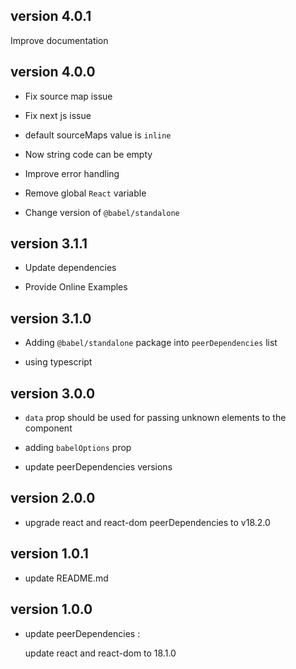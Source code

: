 ## version 4.0.1

Improve documentation

## version 4.0.0

- Fix source map issue

- Fix next js issue

- default sourceMaps value is `inline`

- Now string code can be empty

- Improve error handling

- Remove global `React` variable

- Change version of `@babel/standalone`

## version 3.1.1

- Update dependencies

- Provide Online Examples

## version 3.1.0

- Adding `@babel/standalone` package into `peerDependencies` list

- using typescript

## version 3.0.0

- `data` prop should be used for passing unknown elements to the component

- adding `babelOptions` prop

- update peerDependencies versions

## version 2.0.0

- upgrade react and react-dom peerDependencies to v18.2.0

## version 1.0.1

- update README.md

## version 1.0.0

- update peerDependencies :

  update react and react-dom to 18.1.0
